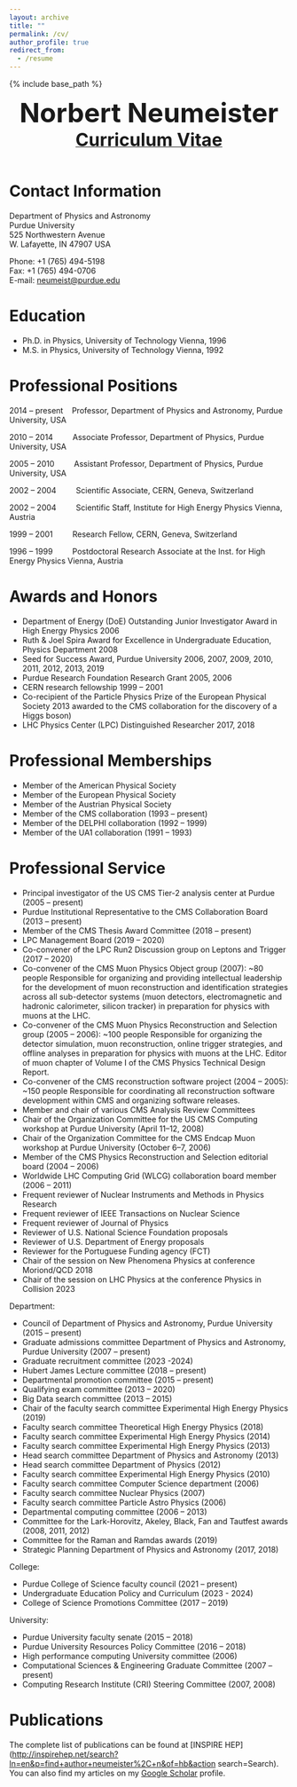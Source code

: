 ```yaml
---
layout: archive
title: ""
permalink: /cv/
author_profile: true
redirect_from:
  - /resume
---
```


{% include base_path %}

<div align="center">
<font size=12><b>Norbert Neumeister</b></font><br>
<a href='/files/cv.pdf'><font size=6><b>Curriculum Vitae</b></font></a>
</div>
<BR>

Contact Information
====

Department of Physics and Astronomy  
Purdue University  
525 Northwestern Avenue  
W. Lafayette, IN 47907 USA  

Phone: +1 (765) 494-5198  
Fax: +1 (765) 494-0706  
E-mail: neumeist@purdue.edu  

Education
====

* Ph.D. in Physics, University of Technology Vienna, 1996
* M.S.  in Physics, University of Technology Vienna, 1992

Professional Positions
=====
2014 – present &nbsp;&nbsp; Professor, Department of Physics and Astronomy, Purdue University, USA

2010 – 2014 &nbsp;&nbsp;&nbsp;&nbsp;&nbsp;&nbsp;&nbsp; Associate Professor, Department of Physics, Purdue University, USA

2005 – 2010 &nbsp;&nbsp;&nbsp;&nbsp;&nbsp;&nbsp;&nbsp; Assistant Professor, Department of Physics, Purdue University, USA

2002 – 2004 &nbsp;&nbsp;&nbsp;&nbsp;&nbsp;&nbsp;&nbsp; Scientific Associate, CERN, Geneva, Switzerland

2002 – 2004 &nbsp;&nbsp;&nbsp;&nbsp;&nbsp;&nbsp;&nbsp; Scientific Staff, Institute for High Energy Physics Vienna, Austria

1999 – 2001 &nbsp;&nbsp;&nbsp;&nbsp;&nbsp;&nbsp;&nbsp; Research Fellow, CERN, Geneva, Switzerland

1996 – 1999 &nbsp;&nbsp;&nbsp;&nbsp;&nbsp;&nbsp;&nbsp; Postdoctoral Research Associate at the Inst. for High Energy Physics Vienna, Austria

Awards and Honors
======
* Department of Energy (DoE) Outstanding Junior Investigator Award in High Energy Physics 2006
* Ruth & Joel Spira Award for Excellence in Undergraduate Education, Physics Department 2008
* Seed for Success Award, Purdue University 2006, 2007, 2009, 2010, 2011, 2012, 2013, 2019
* Purdue Research Foundation Research Grant 2005, 2006
* CERN research fellowship 1999 – 2001
* Co-recipient of the Particle Physics Prize of the European Physical Society 2013
   awarded to the CMS collaboration for the discovery of a Higgs boson)
* LHC Physics Center (LPC) Distinguished Researcher 2017, 2018

Professional Memberships
======
* Member of the American Physical Society
* Member of the European Physical Society
* Member of the Austrian Physical Society
* Member of the CMS collaboration (1993 – present)
* Member of the DELPHI collaboration (1992 – 1999)
* Member of the UA1 collaboration (1991 – 1993)

Professional Service
======
* Principal investigator of the US CMS Tier-2 analysis center at Purdue (2005 – present)
* Purdue Institutional Representative to the CMS Collaboration Board (2013 – present)
* Member of the CMS Thesis Award Committee (2018 – present)
* LPC Management Board (2019 – 2020)
* Co-convener of the LPC Run2 Discussion group on Leptons and Trigger (2017 – 2020)
* Co-convener of the CMS Muon Physics Object group (2007): ~80 people
Responsible for organizing and providing intellectual leadership for the development of muon reconstruction
and identification strategies across all sub-detector systems (muon detectors, electromagnetic and hadronic
calorimeter, silicon tracker) in preparation for physics with muons at the LHC.
* Co-convener of the CMS Muon Physics Reconstruction and Selection group (2005 – 2006): ~100 people
Responsible for organizing the detector simulation, muon reconstruction, online trigger strategies, and offline
analyses in preparation for physics with muons at the LHC. Editor of muon chapter of Volume I of the CMS
Physics Technical Design Report.
* Co-convener of the CMS reconstruction software project (2004 – 2005): ~150 people
Responsible for coordinating all reconstruction software development within CMS and organizing software
releases.
* Member and chair of various CMS Analysis Review Committees
* Chair of the Organization Committee for the US CMS Computing workshop at Purdue University (April 11–12, 2008)
* Chair of the Organization Committee for the CMS Endcap Muon workshop at Purdue University (October 6–7, 2006)
* Member of the CMS Physics Reconstruction and Selection editorial board (2004 – 2006)
* Worldwide LHC Computing Grid (WLCG) collaboration board member (2006 – 2011)
* Frequent reviewer of Nuclear Instruments and Methods in Physics Research
* Frequent reviewer of IEEE Transactions on Nuclear Science
* Frequent reviewer of Journal of Physics
* Reviewer of U.S. National Science Foundation proposals
* Reviewer of U.S. Department of Energy proposals
* Reviewer for the Portuguese Funding agency (FCT)
* Chair of the session on New Phenomena Physics at conference Moriond/QCD 2018
* Chair of the session on LHC Physics at the conference Physics in Collision 2023

Department:
* Council of Department of Physics and Astronomy, Purdue University (2015 – present)
* Graduate admissions committee Department of Physics and Astronomy, Purdue University (2007 – present)
* Graduate recruitment committee (2023 -2024)
* Hubert James Lecture committee (2018 – present)
* Departmental promotion committee (2015 – present)
* Qualifying exam committee (2013 – 2020)
* Big Data search committee (2013 – 2015)
* Chair of the faculty search committee Experimental High Energy Physics (2019)
* Faculty search committee Theoretical High Energy Physics (2018)
* Faculty search committee Experimental High Energy Physics (2014)
* Faculty search committee Experimental High Energy Physics (2013)
* Head search committee Department of Physics and Astronomy (2013)
* Head search committee Department of Physics (2012)
* Faculty search committee Experimental High Energy Physics (2010)
* Faculty search committee Computer Science department (2006)
* Faculty search committee Nuclear Physics (2007)
* Faculty search committee Particle Astro Physics (2006)
* Departmental computing committee (2006 – 2013)
* Committee for the Lark-Horovitz, Akeley, Black, Fan and Tautfest awards (2008, 2011, 2012)
* Committee for the Raman and Ramdas awards (2019)
* Strategic Planning Department of Physics and Astronomy (2017, 2018)

College:
* Purdue College of Science faculty council (2021 – present)
* Undergraduate Education Policy and Curriculum (2023 - 2024)
* College of Science Promotions Committee (2017 – 2019)

University:
* Purdue University faculty senate (2015 – 2018)
* Purdue University Resources Policy Committee (2016 – 2018)
* High performance computing University committee (2006)
* Computational Sciences & Engineering Graduate Committee (2007 – present)
* Computing Research Institute (CRI) Steering Committee (2007, 2008)

Publications
======
The complete list of publications can be found at [INSPIRE HEP](http://inspirehep.net/search?ln=en&p=find+author+neumeister%2C+n&of=hb&action search=Search). You can also find my articles on my <a href="https://scholar.google.com/citations?user=htgqRewAAAAJ&hl=en">Google Scholar</a> profile.
